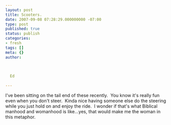 ```yaml
---
layout: post
title: Scooters.
date: 2007-09-08 07:28:29.000000000 -07:00
type: post
published: true
status: publish
categories:
- fresh
tags: []
meta: {}
author:
  
  
  
  Ed
  
---
```

<p>I've been sitting on the tail end of these recently.  You know it's really fun even when you don't steer.  Kinda nice having someone else do the steering while you just hold on and enjoy the ride.  I wonder if that's what Biblical manhood and womanhood is like...yes, that would make me the woman in this metaphor.</p>

